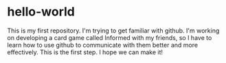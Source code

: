 # hello-world
This is my first repository.
I'm trying to get familiar with github. I'm working on developing a card game called Informed with my friends, so I have to learn how to use github to communicate with them better and more effectively. This is the first step. I hope we can make it!
